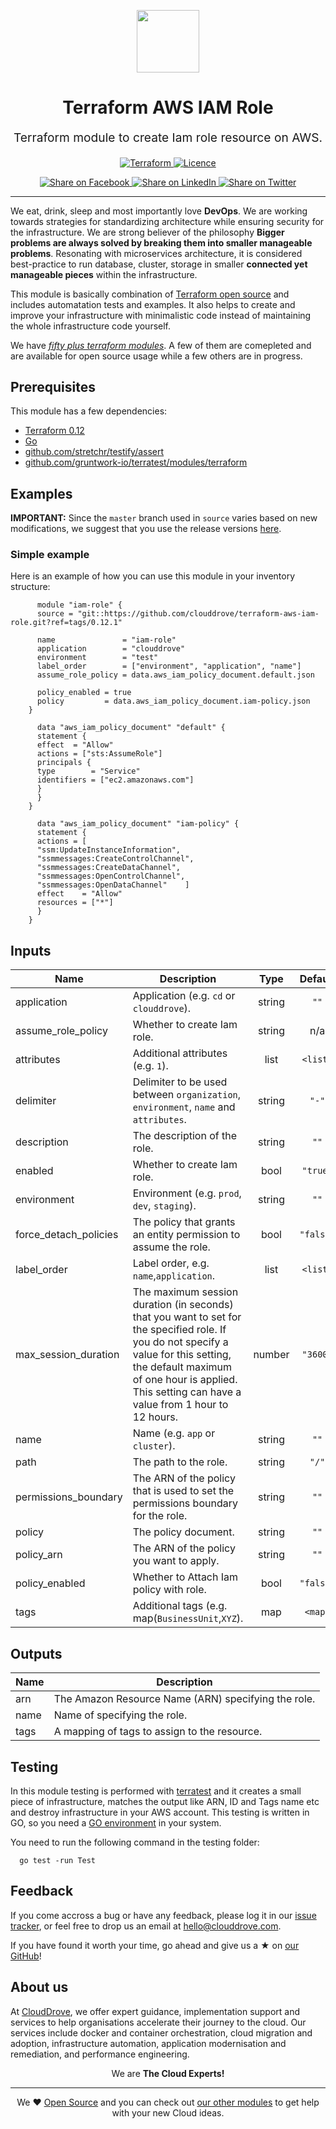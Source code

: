<!-- This file was automatically generated by the `geine`. Make all changes to `README.yaml` and run `make readme` to rebuild this file. -->

<p align="center"> <img src="https://user-images.githubusercontent.com/50652676/62349836-882fef80-b51e-11e9-99e3-7b974309c7e3.png" width="100" height="100"></p>


<h1 align="center">
    Terraform AWS IAM Role
</h1>

<p align="center" style="font-size: 1.2rem;"> 
    Terraform module to create Iam role resource on AWS.
     </p>

<p align="center">

<a href="https://www.terraform.io">
  <img src="https://img.shields.io/badge/Terraform-v0.12-green" alt="Terraform">
</a>
<a href="LICENSE.md">
  <img src="https://img.shields.io/badge/License-MIT-blue.svg" alt="Licence">
</a>


</p>
<p align="center">

<a href='https://facebook.com/sharer/sharer.php?u=https://github.com/clouddrove/terraform-aws-iam-role'>
  <img title="Share on Facebook" src="https://user-images.githubusercontent.com/50652676/62817743-4f64cb80-bb59-11e9-90c7-b057252ded50.png" />
</a>
<a href='https://www.linkedin.com/shareArticle?mini=true&title=Terraform+AWS+IAM+Role&url=https://github.com/clouddrove/terraform-aws-iam-role'>
  <img title="Share on LinkedIn" src="https://user-images.githubusercontent.com/50652676/62817742-4e339e80-bb59-11e9-87b9-a1f68cae1049.png" />
</a>
<a href='https://twitter.com/intent/tweet/?text=Terraform+AWS+IAM+Role&url=https://github.com/clouddrove/terraform-aws-iam-role'>
  <img title="Share on Twitter" src="https://user-images.githubusercontent.com/50652676/62817740-4c69db00-bb59-11e9-8a79-3580fbbf6d5c.png" />
</a>

</p>
<hr>


We eat, drink, sleep and most importantly love **DevOps**. We are working towards strategies for standardizing architecture while ensuring security for the infrastructure. We are strong believer of the philosophy <b>Bigger problems are always solved by breaking them into smaller manageable problems</b>. Resonating with microservices architecture, it is considered best-practice to run database, cluster, storage in smaller <b>connected yet manageable pieces</b> within the infrastructure. 

This module is basically combination of [Terraform open source](https://www.terraform.io/) and includes automatation tests and examples. It also helps to create and improve your infrastructure with minimalistic code instead of maintaining the whole infrastructure code yourself.

We have [*fifty plus terraform modules*][terraform_modules]. A few of them are comepleted and are available for open source usage while a few others are in progress.




## Prerequisites

This module has a few dependencies: 

- [Terraform 0.12](https://learn.hashicorp.com/terraform/getting-started/install.html)
- [Go](https://golang.org/doc/install)
- [github.com/stretchr/testify/assert](https://github.com/stretchr/testify)
- [github.com/gruntwork-io/terratest/modules/terraform](https://github.com/gruntwork-io/terratest)







## Examples


**IMPORTANT:** Since the `master` branch used in `source` varies based on new modifications, we suggest that you use the release versions [here](https://github.com/clouddrove/terraform-aws-iam-role/releases).


### Simple example
Here is an example of how you can use this module in your inventory structure:
```hcl
      module "iam-role" {
      source = "git::https://github.com/clouddrove/terraform-aws-iam-role.git?ref=tags/0.12.1"

      name               = "iam-role"
      application        = "clouddrove"
      environment        = "test"
      label_order        = ["environment", "application", "name"]
      assume_role_policy = data.aws_iam_policy_document.default.json

      policy_enabled = true
      policy         = data.aws_iam_policy_document.iam-policy.json
    }

      data "aws_iam_policy_document" "default" {
      statement {
      effect  = "Allow"
      actions = ["sts:AssumeRole"]
      principals {
      type        = "Service"
      identifiers = ["ec2.amazonaws.com"]
      }
      }
    }

      data "aws_iam_policy_document" "iam-policy" {
      statement {
      actions = [
      "ssm:UpdateInstanceInformation",
      "ssmmessages:CreateControlChannel",
      "ssmmessages:CreateDataChannel",
      "ssmmessages:OpenControlChannel",
      "ssmmessages:OpenDataChannel"    ]
      effect    = "Allow"
      resources = ["*"]
      }
    }
```






## Inputs

| Name | Description | Type | Default | Required |
|------|-------------|:----:|:-----:|:-----:|
| application | Application \(e.g. `cd` or `clouddrove`\). | string | `""` | no |
| assume\_role\_policy | Whether to create Iam role. | string | n/a | yes |
| attributes | Additional attributes \(e.g. `1`\). | list | `<list>` | no |
| delimiter | Delimiter to be used between `organization`, `environment`, `name` and `attributes`. | string | `"-"` | no |
| description | The description of the role. | string | `""` | no |
| enabled | Whether to create Iam role. | bool | `"true"` | no |
| environment | Environment \(e.g. `prod`, `dev`, `staging`\). | string | `""` | no |
| force\_detach\_policies | The policy that grants an entity permission to assume the role. | bool | `"false"` | no |
| label\_order | Label order, e.g. `name`,`application`. | list | `<list>` | no |
| max\_session\_duration | The maximum session duration \(in seconds\) that you want to set for the specified role. If you do not specify a value for this setting, the default maximum of one hour is applied. This setting can have a value from 1 hour to 12 hours. | number | `"3600"` | no |
| name | Name  \(e.g. `app` or `cluster`\). | string | `""` | no |
| path | The path to the role. | string | `"/"` | no |
| permissions\_boundary | The ARN of the policy that is used to set the permissions boundary for the role. | string | `""` | no |
| policy | The policy document. | string | `""` | no |
| policy\_arn | The ARN of the policy you want to apply. | string | `""` | no |
| policy\_enabled | Whether to Attach Iam policy with role. | bool | `"false"` | no |
| tags | Additional tags \(e.g. map\(`BusinessUnit`,`XYZ`\). | map | `<map>` | no |

## Outputs

| Name | Description |
|------|-------------|
| arn | The Amazon Resource Name \(ARN\) specifying the role. |
| name | Name of specifying the role. |
| tags | A mapping of tags to assign to the resource. |




## Testing
In this module testing is performed with [terratest](https://github.com/gruntwork-io/terratest) and it creates a small piece of infrastructure, matches the output like ARN, ID and Tags name etc and destroy infrastructure in your AWS account. This testing is written in GO, so you need a [GO environment](https://golang.org/doc/install) in your system. 

You need to run the following command in the testing folder:
```hcl
  go test -run Test
```



## Feedback 
If you come accross a bug or have any feedback, please log it in our [issue tracker](https://github.com/clouddrove/terraform-aws-iam-role/issues), or feel free to drop us an email at [hello@clouddrove.com](mailto:hello@clouddrove.com).

If you have found it worth your time, go ahead and give us a ★ on [our GitHub](https://github.com/clouddrove/terraform-aws-iam-role)!

## About us

At [CloudDrove][website], we offer expert guidance, implementation support and services to help organisations accelerate their journey to the cloud. Our services include docker and container orchestration, cloud migration and adoption, infrastructure automation, application modernisation and remediation, and performance engineering.

<p align="center">We are <b> The Cloud Experts!</b></p>
<hr />
<p align="center">We ❤️  <a href="https://github.com/clouddrove">Open Source</a> and you can check out <a href="https://github.com/clouddrove">our other modules</a> to get help with your new Cloud ideas.</p>

  [website]: https://clouddrove.com
  [github]: https://github.com/clouddrove
  [linkedin]: https://cpco.io/linkedin
  [twitter]: https://twitter.com/clouddrove/
  [email]: https://clouddrove.com/contact-us.html
  [terraform_modules]: https://github.com/clouddrove?utf8=%E2%9C%93&q=terraform-&type=&language=
